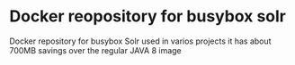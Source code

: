 # Docker reopository for busybox solr

Docker repository for busybox Solr used in varios projects it has about 700MB savings over the regular JAVA 8 image
